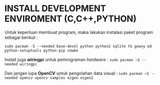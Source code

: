 # INSTALL DEVELOPMENT ENVIROMENT (C,C++,PYTHON)
Untuk keperluan membuat program, maka lakukan instalasi paket program sebagai berikut :

```
sudo pacman -S --needed base-devel python python2 sqlite tk geany ed python-setuptools python-pip cmake
```

Install juga **wiringpi** untuk pemrograman *hardware* :
    `sudo pacman –S --needed wiringpi`
    
Dan jangan lupa **OpenCV** untuk pengolahan data visual :
    `sudo pacman –S --needed opencv opencv-samples eigen eigen2`
